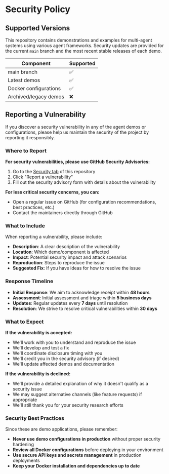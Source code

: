 # Security Policy

## Supported Versions

This repository contains demonstrations and examples for multi-agent systems using
various agent frameworks. Security updates are provided for the current `main`
branch and the most recent stable releases of each demo.

| Component | Supported          |
| --------- | ------------------ |
| main branch | :white_check_mark: |
| Latest demos | :white_check_mark: |
| Docker configurations | :white_check_mark: |
| Archived/legacy demos | :x: |

## Reporting a Vulnerability

If you discover a security vulnerability in any of the agent demos or
configurations, please help us maintain the security of the project by reporting
it responsibly.

### Where to Report

**For security vulnerabilities, please use GitHub Security Advisories:**

1. Go to the [Security tab](https://github.com/Splash1209/compose-for-agents/security)
   of this repository
2. Click "Report a vulnerability"
3. Fill out the security advisory form with details about the vulnerability

**For less critical security concerns, you can:**

- Open a regular issue on GitHub (for configuration recommendations, best practices, etc.)
- Contact the maintainers directly through GitHub

### What to Include

When reporting a vulnerability, please include:

- **Description**: A clear description of the vulnerability
- **Location**: Which demo/component is affected
- **Impact**: Potential security impact and attack scenarios
- **Reproduction**: Steps to reproduce the issue
- **Suggested Fix**: If you have ideas for how to resolve the issue

### Response Timeline

- **Initial Response**: We aim to acknowledge receipt within **48 hours**
- **Assessment**: Initial assessment and triage within **5 business days**
- **Updates**: Regular updates every **7 days** until resolution
- **Resolution**: We strive to resolve critical vulnerabilities within **30 days**

### What to Expect

**If the vulnerability is accepted:**

- We'll work with you to understand and reproduce the issue
- We'll develop and test a fix
- We'll coordinate disclosure timing with you
- We'll credit you in the security advisory (if desired)
- We'll update affected demos and documentation

**If the vulnerability is declined:**

- We'll provide a detailed explanation of why it doesn't qualify as a security issue
- We may suggest alternative channels (like feature requests) if appropriate
- We'll still thank you for your security research efforts

### Security Best Practices

Since these are demo applications, please remember:

- **Never use demo configurations in production** without proper security hardening
- **Review all Docker configurations** before deploying in your environment
- **Use secure API keys and secrets management** in production deployments
- **Keep your Docker installation and dependencies up to date**
